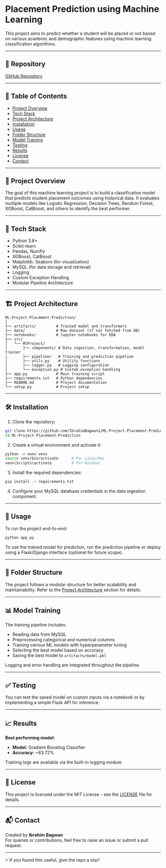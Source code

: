 # Placement Prediction using Machine Learning

This project aims to predict whether a student will be placed or not based on various academic and demographic features using machine learning classification algorithms.

---

## 🔗 Repository

[GitHub Repository](https://github.com/IbrahimBagwan1/ML-Project-Placement-Prediction.git)

---

## 📌 Table of Contents

- [Project Overview](#project-overview)
- [Tech Stack](#tech-stack)
- [Project Architecture](#project-architecture)
- [Installation](#installation)
- [Usage](#usage)
- [Folder Structure](#folder-structure)
- [Model Training](#model-training)
- [Testing](#testing)
- [Results](#results)
- [License](#license)
- [Contact](#contact)

---

## 🎯 Project Overview

The goal of this machine learning project is to build a classification model that predicts student placement outcomes using historical data. It evaluates multiple models like Logistic Regression, Decision Trees, Random Forest, XGBoost, CatBoost, and others to identify the best performer.

---

## 🧰 Tech Stack

- Python 3.8+
- Scikit-learn
- Pandas, NumPy
- XGBoost, CatBoost
- Matplotlib, Seaborn (for visualization)
- MySQL (for data storage and retrieval)
- Logging
- Custom Exception Handling
- Modular Pipeline Architecture

---

## 🏗️ Project Architecture

```
ML-Project-Placement-Prediction/
│
├── artifacts/         # Trained model and transformers
├── data/              # Raw dataset (if not fetched from DB)
├── notebooks/         # Jupyter notebooks for EDA
├── src/
│   └── MlProject/
│       ├── components/ # Data ingestion, transformation, model trainer
│       ├── pipeline/   # Training and prediction pipeline
│       ├── utils.py    # Utility functions
│       ├── logger.py   # Logging configuration
│       └── exception.py # Custom exception handling
├── app.py             # Main training script
├── requirements.txt   # Python dependencies
├── README.md          # Project documentation
└── setup.py           # Project setup
```

---

## 🛠️ Installation

1. Clone the repository:
  ```bash
  git clone https://github.com/IbrahimBagwan1/ML-Project-Placement-Prediction.git
  cd ML-Project-Placement-Prediction
  ```

2. Create a virtual environment and activate it:
  ```bash
  python -m venv venv
  source venv/bin/activate      # For Linux/Mac
  venv\Scripts\activate         # For Windows
  ```

3. Install the required dependencies:
  ```bash
  pip install -r requirements.txt
  ```

4. Configure your MySQL database credentials in the data ingestion component.

---

## 🚀 Usage

To run the project end-to-end:
```bash
python app.py
```

To use the trained model for prediction, run the prediction pipeline or deploy using a Flask/Django interface (optional for future scope).

---

## 📂 Folder Structure

The project follows a modular structure for better scalability and maintainability. Refer to the [Project Architecture](#project-architecture) section for details.

---

## 📊 Model Training

The training pipeline includes:

- Reading data from MySQL
- Preprocessing categorical and numerical columns
- Training various ML models with hyperparameter tuning
- Selecting the best model based on accuracy
- Saving the best model to `artifacts/model.pkl`

Logging and error handling are integrated throughout the pipeline.

---

## ✅ Testing

You can test the saved model on custom inputs via a notebook or by implementing a simple Flask API for inference.

---

## 📈 Results

**Best performing model:**

- **Model:** Gradient Boosting Classifier  
- **Accuracy:** ~83.72%

Training logs are available via the built-in logging module.

---

## 📄 License

This project is licensed under the MIT License - see the [LICENSE](LICENSE) file for details.

---

## 📬 Contact

Created by **Ibrahim Bagwan**  
For queries or contributions, feel free to raise an issue or submit a pull request.

---

⭐ If you found this useful, give the repo a star!
